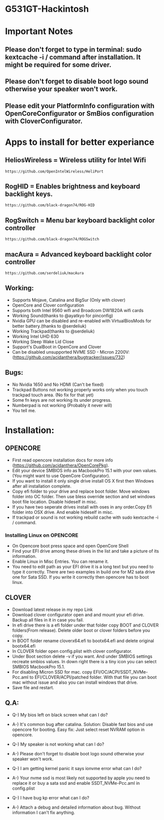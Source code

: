 # G531GT-Hackintosh
# Important Notes
## Please don't forget to type in terminal: sudo kextcache -i / command after installation. It might be required for some driver.
## Please don't forget to disable boot logo sound otherwise your speaker won't work.
## Please edit your PlatformInfo configuration with OpenCoreConfigurator or SmBios configuration with CloverConfigurator.

# Apps to install for better experiance
## HeliosWireless = Wireless utility for Intel Wifi
    https://github.com/OpenIntelWireless/HeliPort
## RogHID = Enables brightness and keyboard backlight keys.
    https://github.com/black-dragon74/ROG-HID
## RogSwitch = Menu bar keyboard backlight color controller
    https://github.com/black-dragon74/ROGSwitch
## macAura = Advanced keyboard backlight color controller
    https://github.com/serdeliuk/macAura

## Working:
- Supports Mojave, Catalina and BigSur (Only with clover)
- OpenCore and Clover configuration
- Supports both Intel 9560 wifi and Broadcom DW1820A wifi cards
- Working Sound(thanks to @ayatkyo for pinconfig)
- Nvidia GPU can be disabled and re-enabled with VirtualBiosMods for better battery.(thanks to @serdeliuk)
- Working Trackpad(thanks to @serdeliuk)
- Working Intel UHD 630
- Working Sleep Wake Lid Close
- Support's DualBoot in OpenCore and Clover
- Can be disabled unsupported NVME SSD - Micron 2200V:(https://github.com/acidanthera/bugtracker/issues/732)

## Bugs:
- No Nvidia 1650 and No HDMI (Can't be fixed) 
- Trackpad Buttons not working properly works only when you touch trackpad touch area. (No fix for that yet)
- Some fn keys are not working its under progress.
- Numberpad is not working (Probably it never will)
- You tell me.

# Installation:
## OPENCORE
- First read opencore installation docs for more info (https://github.com/acidanthera/OpenCorePkg). 
- Edit your device SMBIOS info as MacbookPro 15.1 with your own values.(You might want to use OpenCore Configurator).
- If you want to install it only single drive install OS X first then Windows after all installation complete.
- Copy efi folder to your drive and replace boot folder. Move windows folder into OC folder. Then use bless override
section and set windows boot file location. Disable hideself in misc.
- If you have two seperate drives install with oses in any order.Copy Efi folder into OSX drive. And enable hideself in misc.
- If trackpad or sound is not working rebuild cache with  sudo kextcache -i / command.

### Installing Linux on OPENCORE
- On Opencore boot press space and open OpenCore Shell
- Find your EFI drive among these drives in the list and take a picture of its information.
- Enable Linux in Misc Entries. You can rename it.
- You need to edit path as your EFI drive it is a long text but you need to type it correctly. There are two examples in build one for M2 sata drive one for Sata SSD. If you write it correctly then opencore has to boot linux.

## CLOVER
- Download latest release in my repo Link
- Download clover configurator open and and mount your efi drive. Backup all files in it in case you fail.
- In efi drive there is a efi folder under that folder copy BOOT and CLOVER folders(From release). Delete older boot or clover folders before you copy.
- In BOOT folder rename cloverx64.efi to bootx64.efi and delete original bootx64.efi
- In CLOVER folder open config.plist with clover configurator.
- Under Boot section delete -v if you want. And under SMBIOS settings recreate smbios values. In down right there is a tiny icon you can select SMBIOS MacbookPro 15.1.
- For disabling Micron SSD for mac. copy EFI/OC/ACPI/SSDT_NVMe-Pcc.aml to EFI/CLOVER/ACPI/patched folder. With that file you can boot mac without issue and also you can install windows that drive.
- Save file and restart.


## Q.A:
- Q-) My bios left on black screen what can I do? 
- A-) It's common bug after catalina. Solution: Disable fast bios and use opencore for booting. 
Easy fix: Just select reset NVRAM option in opencore.

- Q-) My speaker is not working what can I do? 
- A-) Please don't forget to disable boot logo sound otherwise your speaker won't work.

- Q-) I am getting kernel panic it says ionvme error what can I do?
- A-) Your nvme ssd is most likely not supported by apple you need to replace it or buy a sata ssd and enable SSDT_NVMe-Pcc.aml in config.plist

- Q-) I have bug kp error what can I do? 
- A-) Attach a debug and detailed information about bug. Without information I can't fix
anything.
